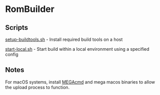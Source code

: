 # RomBuilder

## Scripts

[setup-buildtools.sh](scripts/setup-buildtools.sh) - Install required build tools on a host

[start-local.sh](scripts/start-local.sh) - Start build within a local environment using a specified config

## Notes

For macOS systems, install [MEGAcmd](https://github.com/meganz/MEGAcmd) and mega macos binaries to allow the upload process to function.
